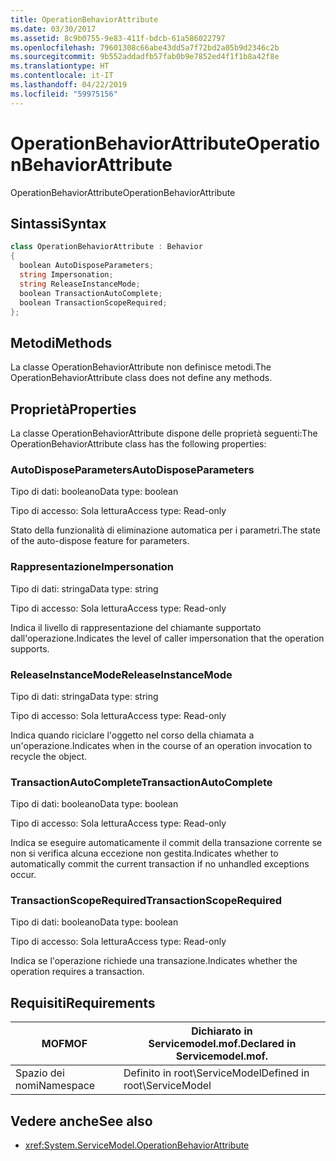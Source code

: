 ```yaml
---
title: OperationBehaviorAttribute
ms.date: 03/30/2017
ms.assetid: 8c9b0755-9e83-411f-bdcb-61a586022797
ms.openlocfilehash: 79601308c66abe43dd5a7f72bd2a05b9d2346c2b
ms.sourcegitcommit: 9b552addadfb57fab0b9e7852ed4f1f1b8a42f8e
ms.translationtype: HT
ms.contentlocale: it-IT
ms.lasthandoff: 04/22/2019
ms.locfileid: "59975156"
---
```

# <a name="operationbehaviorattribute"></a><span data-ttu-id="3c012-102">OperationBehaviorAttribute</span><span class="sxs-lookup"><span data-stu-id="3c012-102">OperationBehaviorAttribute</span></span>
<span data-ttu-id="3c012-103">OperationBehaviorAttribute</span><span class="sxs-lookup"><span data-stu-id="3c012-103">OperationBehaviorAttribute</span></span>  
  
## <a name="syntax"></a><span data-ttu-id="3c012-104">Sintassi</span><span class="sxs-lookup"><span data-stu-id="3c012-104">Syntax</span></span>  
  
```csharp
class OperationBehaviorAttribute : Behavior  
{  
  boolean AutoDisposeParameters;  
  string Impersonation;  
  string ReleaseInstanceMode;  
  boolean TransactionAutoComplete;  
  boolean TransactionScopeRequired;  
};  
```  
  
## <a name="methods"></a><span data-ttu-id="3c012-105">Metodi</span><span class="sxs-lookup"><span data-stu-id="3c012-105">Methods</span></span>  
 <span data-ttu-id="3c012-106">La classe OperationBehaviorAttribute non definisce metodi.</span><span class="sxs-lookup"><span data-stu-id="3c012-106">The OperationBehaviorAttribute class does not define any methods.</span></span>  
  
## <a name="properties"></a><span data-ttu-id="3c012-107">Proprietà</span><span class="sxs-lookup"><span data-stu-id="3c012-107">Properties</span></span>  
 <span data-ttu-id="3c012-108">La classe OperationBehaviorAttribute dispone delle proprietà seguenti:</span><span class="sxs-lookup"><span data-stu-id="3c012-108">The OperationBehaviorAttribute class has the following properties:</span></span>  
  
### <a name="autodisposeparameters"></a><span data-ttu-id="3c012-109">AutoDisposeParameters</span><span class="sxs-lookup"><span data-stu-id="3c012-109">AutoDisposeParameters</span></span>  
 <span data-ttu-id="3c012-110">Tipo di dati: booleano</span><span class="sxs-lookup"><span data-stu-id="3c012-110">Data type: boolean</span></span>  
  
 <span data-ttu-id="3c012-111">Tipo di accesso: Sola lettura</span><span class="sxs-lookup"><span data-stu-id="3c012-111">Access type: Read-only</span></span>  
  
 <span data-ttu-id="3c012-112">Stato della funzionalità di eliminazione automatica per i parametri.</span><span class="sxs-lookup"><span data-stu-id="3c012-112">The state of the auto-dispose feature for parameters.</span></span>  
  
### <a name="impersonation"></a><span data-ttu-id="3c012-113">Rappresentazione</span><span class="sxs-lookup"><span data-stu-id="3c012-113">Impersonation</span></span>  
 <span data-ttu-id="3c012-114">Tipo di dati: stringa</span><span class="sxs-lookup"><span data-stu-id="3c012-114">Data type: string</span></span>  
  
 <span data-ttu-id="3c012-115">Tipo di accesso: Sola lettura</span><span class="sxs-lookup"><span data-stu-id="3c012-115">Access type: Read-only</span></span>  
  
 <span data-ttu-id="3c012-116">Indica il livello di rappresentazione del chiamante supportato dall'operazione.</span><span class="sxs-lookup"><span data-stu-id="3c012-116">Indicates the level of caller impersonation that the operation supports.</span></span>  
  
### <a name="releaseinstancemode"></a><span data-ttu-id="3c012-117">ReleaseInstanceMode</span><span class="sxs-lookup"><span data-stu-id="3c012-117">ReleaseInstanceMode</span></span>  
 <span data-ttu-id="3c012-118">Tipo di dati: stringa</span><span class="sxs-lookup"><span data-stu-id="3c012-118">Data type: string</span></span>  
  
 <span data-ttu-id="3c012-119">Tipo di accesso: Sola lettura</span><span class="sxs-lookup"><span data-stu-id="3c012-119">Access type: Read-only</span></span>  
  
 <span data-ttu-id="3c012-120">Indica quando riciclare l'oggetto nel corso della chiamata a un'operazione.</span><span class="sxs-lookup"><span data-stu-id="3c012-120">Indicates when in the course of an operation invocation to recycle the object.</span></span>  
  
### <a name="transactionautocomplete"></a><span data-ttu-id="3c012-121">TransactionAutoComplete</span><span class="sxs-lookup"><span data-stu-id="3c012-121">TransactionAutoComplete</span></span>  
 <span data-ttu-id="3c012-122">Tipo di dati: booleano</span><span class="sxs-lookup"><span data-stu-id="3c012-122">Data type: boolean</span></span>  
  
 <span data-ttu-id="3c012-123">Tipo di accesso: Sola lettura</span><span class="sxs-lookup"><span data-stu-id="3c012-123">Access type: Read-only</span></span>  
  
 <span data-ttu-id="3c012-124">Indica se eseguire automaticamente il commit della transazione corrente se non si verifica alcuna eccezione non gestita.</span><span class="sxs-lookup"><span data-stu-id="3c012-124">Indicates whether to automatically commit the current transaction if no unhandled exceptions occur.</span></span>  
  
### <a name="transactionscoperequired"></a><span data-ttu-id="3c012-125">TransactionScopeRequired</span><span class="sxs-lookup"><span data-stu-id="3c012-125">TransactionScopeRequired</span></span>  
 <span data-ttu-id="3c012-126">Tipo di dati: booleano</span><span class="sxs-lookup"><span data-stu-id="3c012-126">Data type: boolean</span></span>  
  
 <span data-ttu-id="3c012-127">Tipo di accesso: Sola lettura</span><span class="sxs-lookup"><span data-stu-id="3c012-127">Access type: Read-only</span></span>  
  
 <span data-ttu-id="3c012-128">Indica se l'operazione richiede una transazione.</span><span class="sxs-lookup"><span data-stu-id="3c012-128">Indicates whether the operation requires a transaction.</span></span>  
  
## <a name="requirements"></a><span data-ttu-id="3c012-129">Requisiti</span><span class="sxs-lookup"><span data-stu-id="3c012-129">Requirements</span></span>  
  
|<span data-ttu-id="3c012-130">MOF</span><span class="sxs-lookup"><span data-stu-id="3c012-130">MOF</span></span>|<span data-ttu-id="3c012-131">Dichiarato in Servicemodel.mof.</span><span class="sxs-lookup"><span data-stu-id="3c012-131">Declared in Servicemodel.mof.</span></span>|  
|---------|-----------------------------------|  
|<span data-ttu-id="3c012-132">Spazio dei nomi</span><span class="sxs-lookup"><span data-stu-id="3c012-132">Namespace</span></span>|<span data-ttu-id="3c012-133">Definito in root\ServiceModel</span><span class="sxs-lookup"><span data-stu-id="3c012-133">Defined in root\ServiceModel</span></span>|  
  
## <a name="see-also"></a><span data-ttu-id="3c012-134">Vedere anche</span><span class="sxs-lookup"><span data-stu-id="3c012-134">See also</span></span>

- <xref:System.ServiceModel.OperationBehaviorAttribute>
